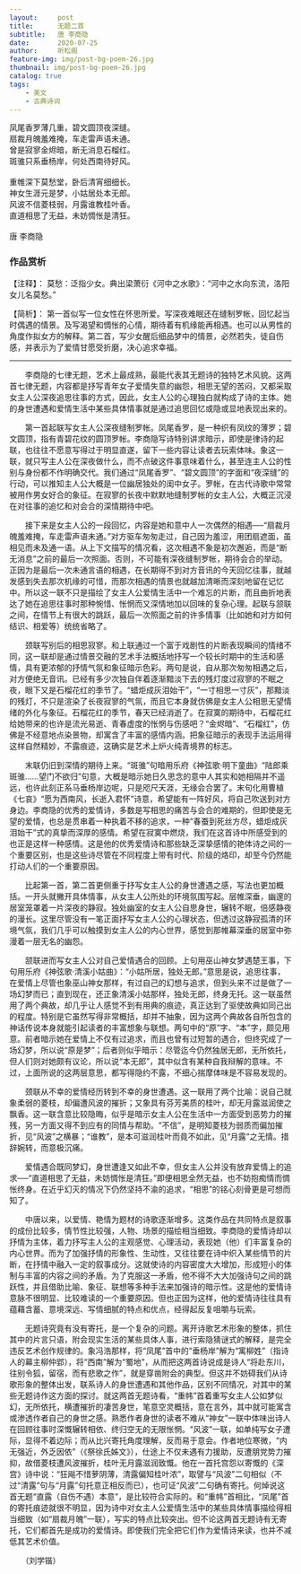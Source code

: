 ```yaml
---
layout:     post
title:      无题二首
subtitle:   唐 李商隐
date:       2020-07-25
author:     听松阁
feature-img: img/post-bg-poem-26.jpg
thumbnail: img/post-bg-poem-26.jpg
catalog: true
tags:
    - 美文
    - 古典诗词
---
```


凤尾香罗薄几重，碧文圆顶夜深缝。<br>
扇裁月魄羞难掩，车走雷声语未通。<br>
曾是寂寥金烬暗，断无消息石榴红。<br>
斑骓只系垂杨岸，何处西南待好风。<br>
<br>
重帷深下莫愁堂，卧后清宵细细长。<br>
神女生涯元是梦，小姑居处本无郎。<br>
风波不信菱枝弱，月露谁教桂叶香。<br>
直道相思了无益，未妨惆怅是清狂。<br>
<br>
唐 李商隐


### 作品赏析
【注释】：
莫愁：泛指少女。典出梁萧衍《河中之水歌》：“河中之水向东流，洛阳女儿名莫愁。”

【简析】：
第一首似写一位女性在怀思所爱。写深夜难眠还在缝制罗帐，回忆起当时偶遇的情景。及写渴望和惆怅的心情，期待着有机缘能再相遇。也可以从男性的角度作拟女方的解释。第二首，写少女醒后细品梦中的情景，必然若失，徒自伤感，并表示为了爱情甘愿受折磨，决心追求幸福。

-----------------------------------
　　李商隐的七律无题，艺术上最成熟，最能代表其无题诗的独特艺术风貌。这两首七律无题，内容都是抒写青年女子爱情失意的幽怨，相思无望的苦闷，又都采取女主人公深夜追思往事的方式，因此，女主人公的心理独白就构成了诗的主体。她的身世遭遇和爱情生活中某些具体情事就是通过追思回忆或隐或显地表现出来的。

　　第一首起联写女主人公深夜缝制罗帐。凤尾香罗，是一种织有凤纹的薄罗；碧文圆顶，指有青碧花纹的圆顶罗帐。李商隐写诗特别讲求暗示，即使是律诗的起联，也往往不愿意写得过于明显直遂，留下一些内容让读者去玩索体味。象这一联，就只写主人公在深夜做什么，而不点破这件事意味着什么，甚至连主人公的性别与身份都不作明确交代。我们通过“凤尾香罗”、“碧文圆顶”的字面和“夜深缝”的行动，可以推知主人公大概是一位幽居独处的闺中女子。罗帐，在古代诗歌中常常被用作男女好合的象征。在寂寥的长夜中默默地缝制罗帐的女主人公，大概正沉浸在对往事的追忆和对会合的深情期待中吧。

　　接下来是女主人公的一段回忆，内容是她和意中人一次偶然的相遇──“扇裁月魄羞难掩，车走雷声语未通。”对方驱车匆匆走过，自己因为羞涩，用团扇遮面，虽相见而未及通一语。从上下文描写的情况看，这次相遇不象是初次邂逅，而是“断无消息”之前的最后一次照面。否则，不可能有深夜缝制罗帐，期待会合的举动。正因为是最后一次未通言语的相遇，在长期得不到对方音讯的今天回忆往事，就越发感到失去那次机缘的可惜，而那次相遇的情景也就越加清晰而深刻地留在记忆中。所以这一联不只是描绘了女主人公爱情生活中一个难忘的片断，而且曲折地表达了她在追思往事时那种惋惜、怅惘而又深情地加以回味的复杂心理。起联与颔联之间，在情节上有很大的跳跃，最后一次照面之前的许多情事（比如她和对方如何结识、相爱等）统统省略了。

　　颈联写别后的相思寂寥。和上联通过一个富于戏剧性的片断表现瞬间的情绪不同，这一联却是通过情景交融的艺术手法概括地抒写一个较长时期中的生活和感情，具有更浓郁的抒情气氛和象征暗示色彩。两句是说，自从那次匆匆相遇之后，对方便绝无音讯。已经有多少次独自伴着逐渐黯淡下去的残灯度过寂寥的不眠之夜，眼下又是石榴花红的季节了。“蜡炬成灰泪始干”，“一寸相思一寸灰”，那黯淡的残灯，不只是渲染了长夜寂寥的气氛，而且它本身就仿佛是女主人公相思无望情绪的外化与象征。石榴花红的季节，春天已经消逝了。在寂寞的期待中，石榴花红给她带来的也许是流光易逝、青春虚度的怅惘与伤感吧？“金烬暗”、“石榴红”，仿佛是不经意地点染景物，却寓含了丰富的感情内涵。把象征暗示的表现手法运用得这样自然精妙，不露痕迹，这确实是艺术上炉火纯青境界的标志。

　　末联仍旧到深情的期待上来。“斑骓”句暗用乐府《神弦歌·明下童曲》“陆郎乘斑骓……望门不欲归”句意，大概是暗示她日久思念的意中人其实和她相隔并不遥远，也许此刻正系马垂杨岸边呢，只是咫尺天涯，无缘会合罢了。末句化用曹植《七哀》“愿为西南风，长逝入君怀”诗意，希望能有一阵好风，将自己吹送到对方身边。李商隐的优秀的爱情诗，多数是写相思的痛苦与会合的难期的，但即使是无望的爱情，也总是贯串着一种执着不移的追求，一种“春蚕到死丝方尽，蜡炬成灰泪始干”式的真挚而深厚的感情。希望在寂寞中燃烧，我们在这首诗中所感受到的也正是这样一种感情。这是他的优秀爱情诗和那些缺乏深挚感情的艳体诗之间的一个重要区别，也是这些诗尽管在不同程度上带有时代、阶级的烙印，却至今仍然能打动人们的一个重要原因。

　　比起第一首，第二首更侧重于抒写女主人公的身世遭遇之感，写法也更加概括。一开头就撇开具体情事，从女主人公所处的环境氛围写起。层帷深垂，幽邃的居室笼罩着一片深夜的静寂。独处幽室的女主人公自思身世，辗转不眠，倍感静夜的漫长。这里尽管没有一笔正面抒写女主人公的心理状态，但透过这静寂孤清的环境气氛，我们几乎可以触摸到女主人公的内心世界，感觉到那帷幕深垂的居室中弥漫着一层无名的幽怨。

　　颔联进而写女主人公对自己爱情遇合的回顾。上句用巫山神女梦遇楚王事，下句用乐府《神弦歌·清溪小姑曲》：“小姑所居，独处无郎。”意思是说，追思往事，在爱情上尽管也象巫山神女那样，有过自己的幻想与追求，但到头来不过是做了一场幻梦而已；直到现在，还正象清溪小姑那样，独处无郎，终身无托。这一联虽然用了两个典故，却几乎让人感觉不到有用典的痕迹，真正达到了驱使故典如同己出的程度。特别是它虽然写得非常概括，却并不抽象，因为这两个典故各自所包含的神话传说本身就能引起读者的丰富想象与联想。两句中的“原”字、“本”字，颇见用意。前者暗示她在爱情上不仅有过追求，而且也曾有过短暂的遇合，但终究成了一场幻梦，所以说“原是梦”；后者则似乎暗示：尽管迄今仍然独居无郎，无所依托，但人们则对她颇有议论，所以说“本无郎”，其中似含有某种自我辩解的意味。不过，上面所说的这两层意思，都写得隐约不露，不细心揣摩体味是不容易发现的。

　　颈联从不幸的爱情经历转到不幸的身世遭遇。这一联用了两个比喻：说自己就象柔弱的菱枝，却偏遭风波的摧折；又象具有芬芳美质的桂叶，却无月露滋润使之飘香。这一联含意比较隐晦，似乎是暗示女主人公在生活中一方面受到恶势力的摧残，另一方面又得不到应有的同情与帮助。“不信”，是明知菱枝为弱质而偏加摧折，见“风波”之横暴；“谁教”，是本可滋润桂叶而竟不如此，见“月露”之无情。措辞婉转，而意极沉痛。

　　爱情遇合既同梦幻，身世遭逢又如此不幸，但女主人公并没有放弃爱情上的追求──“直道相思了无益，未妨惆怅是清狂。”即便相思全然无益，也不妨抱痴情而惆怅终身。在近乎幻灭的情况下仍然坚持不渝的追求，“相思”的铭心刻骨更是可想而知了。

　　中唐以来，以爱情、艳情为题材的诗歌逐渐增多。这类作品在共同特点是叙事的成份比较多，情节性比较强，人物、场景的描绘相当细致。李商隐的爱情诗却以抒情为主体，着力抒写主人公的主观感觉、心理活动，表现她（他）们丰富复杂的内心世界。而为了加强抒情的形象性、生动性，又往往要在诗中织入某些情节的片断，在抒情中融入一定的叙事成分。这就使诗的内容密度大大增加，形成短小的体制与丰富的内容之间的矛盾。为了克服这一矛盾，他不得不大大加强诗句之间的跳跃性，并且借助比喻、象征、联想等多种手法来加强诗的暗示性。这是他的爱情诗意脉不很明显、比较难读的一个重要原因。但也正因为这样，他的爱情诗往往具有蕴藉含蓄、意境深远、写情细腻的特点和优点，经得起反复咀嚼与玩索。

　　无题诗究竟有没有寄托，是一个复杂的问题。离开诗歌艺术形象的整体，抓住其中的片言只语，附会现实生活的某些具体人事，进行索隐猜谜式的解释，是完全违反艺术创作规律的。象冯浩那样，将“凤尾”首中的“垂杨岸”解为“寓柳姓”（指诗人的幕主柳仲郢），将“西南”解为“蜀地”，从而把这两首诗说成是诗人“将赴东川，往别令狐，留宿，而有悲歌之作”，就是穿凿附会的典型。但这并不妨碍我们从诗歌形象的整体出发，联系诗人的身世遭遇和其他作品，区别不同情况，对其中的某些无题诗作这方面的探讨。就这两首无题诗看，“重帏”首着重写女主人公如梦似幻，无所依托，横遭摧折的凄苦身世，笔意空灵概括，意在言外，其中就可能寓含或渗透作者自己的身世之感。熟悉作者身世的读者不难从“神女”一联中体味出诗人在回顾往事时深慨辗转相依、终归空无的无限怅惘。“风波”一联，如单纯写女子遭际，显得不着边际；而从比兴寄托角度理解，反而易于意会。作者地位寒微，“内无强近，外乏因依”（《祭徐氏姊文》），仕途上不仅未遇有力援助，反遭朋党势力摧抑，故借菱枝遭风波摧折，桂叶无月露滋润致慨。他在一首托宫怨以寄慨的《深宫》诗中说：“狂飚不惜萝阴薄，清露偏知桂叶浓”，取譬与“风波”二句相似（不过“清露”句与“月露”句托意正相反而已），也可证“风波”二句确有寄托。何焯说这首无题“直露（自伤不遇）本意”，是比较符合实际的。和“重帏”首相比，“凤尾”首的寄托痕迹就很不明显，因为诗中对女主人公爱情生活中的某些具体情事描绘得相当细致（如“扇裁月魄”一联），写实的特点比较突出。但不论这两首无题诗有无寄托，它们都首先是成功的爱情诗。即使我们完全把它们作为爱情诗来读，也并不减低其艺术价值。

　　（刘学锴）
